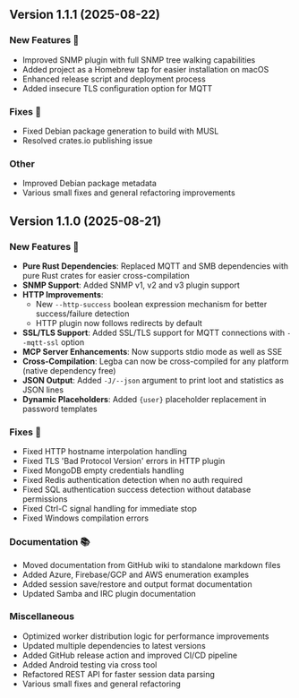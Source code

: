 ## Version 1.1.1 (2025-08-22)

### New Features 🚀
- Improved SNMP plugin with full SNMP tree walking capabilities
- Added project as a Homebrew tap for easier installation on macOS
- Enhanced release script and deployment process
- Added insecure TLS configuration option for MQTT

### Fixes 🐛
- Fixed Debian package generation to build with MUSL
- Resolved crates.io publishing issue

### Other
- Improved Debian package metadata
- Various small fixes and general refactoring improvements

## Version 1.1.0 (2025-08-21)

### New Features 🚀
- **Pure Rust Dependencies**: Replaced MQTT and SMB dependencies with pure Rust crates for easier cross-compilation
- **SNMP Support**: Added SNMP v1, v2 and v3 plugin support
- **HTTP Improvements**: 
  - New `--http-success` boolean expression mechanism for better success/failure detection
  - HTTP plugin now follows redirects by default
- **SSL/TLS Support**: Added SSL/TLS support for MQTT connections with `--mqtt-ssl` option
- **MCP Server Enhancements**: Now supports stdio mode as well as SSE
- **Cross-Compilation**: Legba can now be cross-compiled for any platform (native dependency free)
- **JSON Output**: Added `-J/--json` argument to print loot and statistics as JSON lines
- **Dynamic Placeholders**: Added `{user}` placeholder replacement in password templates

### Fixes 🔧
- Fixed HTTP hostname interpolation handling
- Fixed TLS 'Bad Protocol Version' errors in HTTP plugin
- Fixed MongoDB empty credentials handling
- Fixed Redis authentication detection when no auth required
- Fixed SQL authentication success detection without database permissions
- Fixed Ctrl-C signal handling for immediate stop
- Fixed Windows compilation errors

### Documentation 📚
- Moved documentation from GitHub wiki to standalone markdown files
- Added Azure, Firebase/GCP and AWS enumeration examples
- Added session save/restore and output format documentation
- Updated Samba and IRC plugin documentation

### Miscellaneous
- Optimized worker distribution logic for performance improvements
- Updated multiple dependencies to latest versions
- Added GitHub release action and improved CI/CD pipeline
- Added Android testing via cross tool
- Refactored REST API for faster session data parsing
- Various small fixes and general refactoring